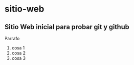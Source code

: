 # sitio-web
## Sitio Web inicial para probar git y github


Parrafo

1. cosa 1 
2. cosa 2
3. cosa 3 